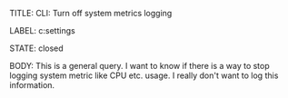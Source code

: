 TITLE:
CLI: Turn off system metrics logging

LABEL:
c:settings

STATE:
closed

BODY:
This is a general query. I want to know if there is a way to stop logging system metric like CPU etc. usage. I really don't want to log this information. 

